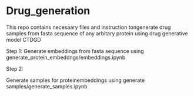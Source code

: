 # Drug_generation


This repo contains necesaary files and instruction tongenerate drug samples from fasta sequence of any arbitary protein using drug generative model CTDGD


Step 1:
Generate embeddings from fasta sequence using generate_protein_embeddngs/embeddings.ipynb

Step 2:

Generate samples for proteinembeddings using generate samples/generate_samples.ipynb